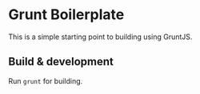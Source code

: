 # Grunt Boilerplate

This is a simple starting point to building using GruntJS.

## Build & development

Run `grunt` for building.
